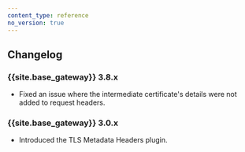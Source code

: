 ```yaml
---
content_type: reference
no_version: true
---
```


## Changelog

### {{site.base_gateway}} 3.8.x
* Fixed an issue where the intermediate certificate's details were not added to request headers.

### {{site.base_gateway}} 3.0.x
* Introduced the TLS Metadata Headers plugin.